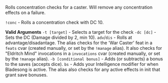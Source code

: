 Rolls concentration checks for a caster. Will remove any concentration effects on a failure.

`!conc` - Rolls a concentration check with DC 10.

__Valid Arguments__
`-t [target]` - Selects a target for the check
`-dc [dc]` - Sets the DC (Damage divided by 2, min 10).
`adv`/`dis` - Rolls at advantage/disadantage. The alias checks for the 'War Caster' feat in a `feats` cvar (created manually, or set by the `!manage` alias). It also checks for "Eldritch Mind" invocations in a `invocations` cvar (created manually, or set by the `!manage` alias). 
`-b [conditional bonus]` - Adds (or subtracts) a bonus to the saves (accepts dice).
`bs` - Adds your Intelligence modifier for when Bladesong is active. The alias also checks for any active effects in init that grant save bonuses.
